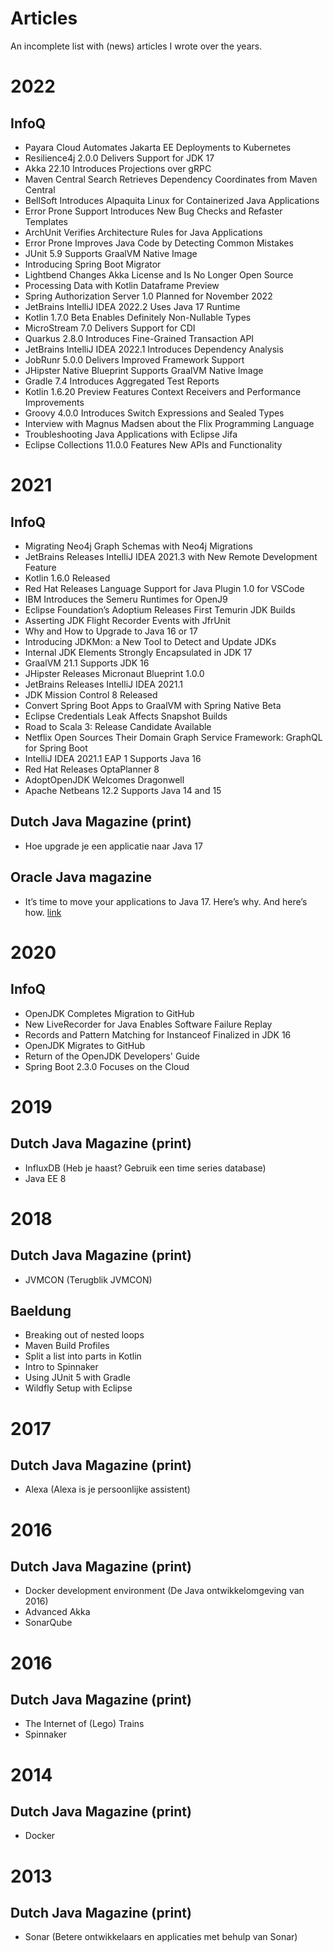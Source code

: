# Articles
An incomplete list with (news) articles I wrote over the years.

# 2022

## InfoQ
- Payara Cloud Automates Jakarta EE Deployments to Kubernetes
- Resilience4j 2.0.0 Delivers Support for JDK 17
- Akka 22.10 Introduces Projections over gRPC
- Maven Central Search Retrieves Dependency Coordinates from Maven Central
- BellSoft Introduces Alpaquita Linux for Containerized Java Applications
- Error Prone Support Introduces New Bug Checks and Refaster Templates
- ArchUnit Verifies Architecture Rules for Java Applications
- Error Prone Improves Java Code by Detecting Common Mistakes
- JUnit 5.9 Supports GraalVM Native Image
- Introducing Spring Boot Migrator
- Lightbend Changes Akka License and Is No Longer Open Source
- Processing Data with Kotlin Dataframe Preview
- Spring Authorization Server 1.0 Planned for November 2022
- JetBrains IntelliJ IDEA 2022.2 Uses Java 17 Runtime
- Kotlin 1.7.0 Beta Enables Definitely Non-Nullable Types
- MicroStream 7.0 Delivers Support for CDI
- Quarkus 2.8.0 Introduces Fine-Grained Transaction API
- JetBrains IntelliJ IDEA 2022.1 Introduces Dependency Analysis
- JobRunr 5.0.0 Delivers Improved Framework Support
- JHipster Native Blueprint Supports GraalVM Native Image
- Gradle 7.4 Introduces Aggregated Test Reports
- Kotlin 1.6.20 Preview Features Context Receivers and Performance Improvements
- Groovy 4.0.0 Introduces Switch Expressions and Sealed Types
- Interview with Magnus Madsen about the Flix Programming Language
- Troubleshooting Java Applications with Eclipse Jifa
- Eclipse Collections 11.0.0 Features New APIs and Functionality

# 2021

## InfoQ
- Migrating Neo4j Graph Schemas with Neo4j Migrations
- JetBrains Releases IntelliJ IDEA 2021.3 with New Remote Development Feature
- Kotlin 1.6.0 Released
- Red Hat Releases Language Support for Java Plugin 1.0 for VSCode
- IBM Introduces the Semeru Runtimes for OpenJ9
- Eclipse Foundation’s Adoptium Releases First Temurin JDK Builds
- Asserting JDK Flight Recorder Events with JfrUnit
- Why and How to Upgrade to Java 16 or 17
- Introducing JDKMon: a New Tool to Detect and Update JDKs
- Internal JDK Elements Strongly Encapsulated in JDK 17
- GraalVM 21.1 Supports JDK 16
- JHipster Releases Micronaut Blueprint 1.0.0
- JetBrains Releases IntelliJ IDEA 2021.1
- JDK Mission Control 8 Released
- Convert Spring Boot Apps to GraalVM with Spring Native Beta
- Eclipse Credentials Leak Affects Snapshot Builds
- Road to Scala 3: Release Candidate Available
- Netflix Open Sources Their Domain Graph Service Framework: GraphQL for Spring Boot
- IntelliJ IDEA 2021.1 EAP 1 Supports Java 16
- Red Hat Releases OptaPlanner 8
- AdoptOpenJDK Welcomes Dragonwell
- Apache Netbeans 12.2 Supports Java 14 and 15

## Dutch Java Magazine (print)
- Hoe upgrade je een applicatie naar Java 17

## Oracle Java magazine
- It’s time to move your applications to Java 17. Here’s why. And here’s how. [link](https://blogs.oracle.com/javamagazine/migrate-to-java-17)

# 2020

## InfoQ
- OpenJDK Completes Migration to GitHub
- New LiveRecorder for Java Enables Software Failure Replay
- Records and Pattern Matching for Instanceof Finalized in JDK 16
- OpenJDK Migrates to GitHub
- Return of the OpenJDK Developers' Guide
- Spring Boot 2.3.0 Focuses on the Cloud

# 2019

## Dutch Java Magazine (print)
- InfluxDB (Heb je haast? Gebruik een time series database)
- Java EE 8

# 2018

## Dutch Java Magazine (print)
- JVMCON (Terugblik JVMCON)

## Baeldung
- Breaking out of nested loops
- Maven Build Profiles
- Split a list into parts in Kotlin
- Intro to Spinnaker
- Using JUnit 5 with Gradle
- Wildfly Setup with Eclipse

# 2017

## Dutch Java Magazine (print)
- Alexa (Alexa is je persoonlijke assistent)

# 2016

## Dutch Java Magazine (print)
- Docker development environment (De Java ontwikkelomgeving van 2016)
- Advanced Akka
- SonarQube

# 2016

## Dutch Java Magazine (print)
- The Internet of (Lego) Trains
- Spinnaker

# 2014

## Dutch Java Magazine (print)
- Docker

# 2013

## Dutch Java Magazine (print)
- Sonar (Betere ontwikkelaars en applicaties met behulp van Sonar)
